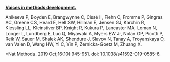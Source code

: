 [**Voices in methods development.**](https://www.ncbi.nlm.nih.gov/pubmed/31562479)

Anikeeva P, Boyden E, Brangwynne C, Cissé II, Fiehn O, Fromme P, Gingras AC, Greene CS, Heard E, Hell SW, Hillman E, Jensen GJ, Karchin R, Kiessling LL, Kleinstiver BP, Knight R, Kukura P, Lancaster MA, Loman N, Looger L, Lundberg E, Luo Q, Miyawaki A, Myers EW Jr, Nolan GP, Picotti P, Reik W, Sauer M, Shalek AK, Shendure J, Slavov N, Tanay A, Troyanskaya O, van Valen D, Wang HW, Yi C, Yin P, Zernicka-Goetz M, Zhuang X.

*Nat Methods. 2019 Oct;16(10):945-951. doi: 10.1038/s41592-019-0585-6.

